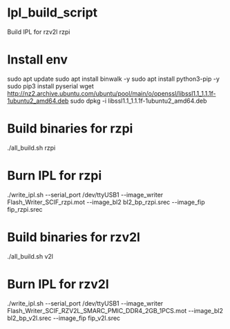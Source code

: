 # Ipl_build_script
Build IPL for rzv2l rzpi

# Install env
sudo apt update
sudo apt install binwalk -y
sudo apt install python3-pip -y
sudo pip3 install pyserial
wget http://nz2.archive.ubuntu.com/ubuntu/pool/main/o/openssl/libssl1.1_1.1.1f-1ubuntu2_amd64.deb
sudo dpkg -i libssl1.1_1.1.1f-1ubuntu2_amd64.deb

# Build binaries for rzpi
./all_build.sh rzpi 

# Burn IPL for rzpi
./write_ipl.sh --serial_port /dev/ttyUSB1 --image_writer Flash_Writer_SCIF_rzpi.mot --image_bl2 bl2_bp_rzpi.srec --image_fip fip_rzpi.srec

# Build binaries for rzv2l
./all_build.sh v2l 

# Burn IPL for rzv2l
./write_ipl.sh --serial_port /dev/ttyUSB1 --image_writer Flash_Writer_SCIF_RZV2L_SMARC_PMIC_DDR4_2GB_1PCS.mot --image_bl2 bl2_bp_v2l.srec --image_fip fip_v2l.srec
